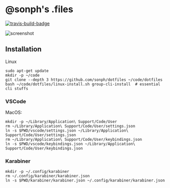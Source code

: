 # @sonph's .files

[![travis-build-badge](https://img.shields.io/travis/sonph/dotfiles.svg)](https://travis-ci.org/sonph/dotfiles)

![screenshot](ss.png)

## Installation

Linux

```
sudo apt-get update
mkdir -p ~/code
git clone --depth 3 https://github.com/sonph/dotfiles ~/code/dotfiles
bash ~/code/dotfiles/linux-install.sh group-cli-install  # essential cli stuffs
```

### VSCode

MacOS:

```
mkdir -p ~/Library/Application\ Support/Code/User
rm ~/Library/Application\ Support/Code/User/settings.json
ln -s $PWD/vscode/settings.json ~/Library/Application\ Support/Code/User/settings.json
rm ~/Library/Application\ Support/Code/User/keybindings.json
ln -s $PWD/vscode/keybindings.json ~/Library/Application\ Support/Code/User/keybindings.json
```

### Karabiner

```
mkdir -p ~/.config/karabiner
rm ~/.config/karabiner/karabiner.json
ln -s $PWD/karabiner/karabiner.json ~/.config/karabiner/karabiner.json
```
